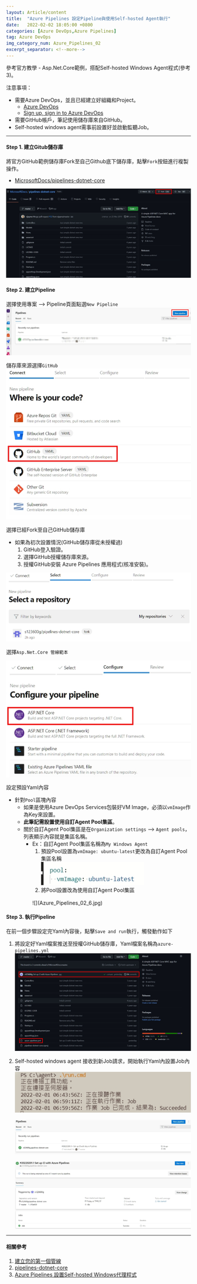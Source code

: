 ```yaml
---
layout: Article/content
title:  "Azure Pipelines 設定Pipeline與使用Self-hosted Agent執行"
date:   2022-02-02 18:05:00 +0800
categories: [Azure DevOps,Azure Pipelines]
tag: Azure DevOps
img_category_num: Azure_Pipelines_02
excerpt_separator: <!--more-->
---
```


<!--more-->

參考官方教學 - Asp.Net.Core範例，搭配Self-hosted Windows Agent程式(參考3)。

注意事項：
* 需要Azure DevOps，並且已經建立好組織和Project。
  * [Azure DevOps](https://azure.microsoft.com/en-us/services/devops/)
  * [Sign up, sign in to Azure DevOps](https://docs.microsoft.com/en-us/azure/devops/user-guide/sign-up-invite-teammates?view=azure-devops#sign-up-with-a-personal-microsoft-account)
* 需要GitHub帳戶，筆記使用儲存庫來自GitHub。
* Self-hosted windows agent需事前設置好並啟動監聽Job。

---

#### Step 1. 建立Gitub儲存庫

將官方GitHub範例儲存庫Fork至自己Github底下儲存庫，點擊`Fork`按鈕進行複製操作。
* [MicrosoftDocs/pipelines-dotnet-core](https://github.com/MicrosoftDocs/pipelines-dotnet-core)

![](Azure_Pipelines_02_0.jpg)

#### Step 2. 建立Pipeline

選擇使用專案 --> Pipeline頁面點選`New Pipeline` <br/>
![](Azure_Pipelines_02_1.jpg)

儲存庫來源選擇`GitHub` <br/>
![](Azure_Pipelines_02_2.jpg)

選擇已經Fork至自己GitHub儲存庫
* 如果為初次設置情況(GitHub儲存庫從未授權過)
  1. GitHub登入驗證。
  2. 選擇GitHub授權儲存庫來源。
  3. 授權GitHub安裝 Azure Pipelines 應用程式(核准安裝)。

![](Azure_Pipelines_02_3.jpg)

選擇`Asp.Net.Core 管線範本` <br/>

![](Azure_Pipelines_02_4.jpg)

設定預設Yaml內容
* 針對`Pool`區塊內容
  * 如果是使用Azure DevOps Services包裝好VM Image，必須以`vmImage`作為Key來設置。
  * **此筆記需設置使用自訂Agent Pool集區**。
  * 關於自訂Agent Pool集區是在`Organization settings` --> `Agent pools`，列表顯示內容就是集區名稱。
    * Ex：自訂Agent Pool集區名稱為`My Windows Agent` 
      1. 預設Pool設置為`vmImage: ubuntu-latest`更改為自訂Agent Pool集區名稱 <br/>
        ![](Azure_Pipelines_02_5.jpg)
      2. 將Pool設置改為使用自訂Agent Pool集區
        <br/>
        ![](Azure_Pipelines_02_6.jpg)
<script src="https://gist.github.com/s123600g/ea96c7b2aaa44fd805bd2c1347ad929e.js"></script>

#### Step 3. 執行Pipeline

在前一個步驟設定完Yaml內容後，點擊`Save and run`執行，觸發動作如下

1. 將設定好Yaml檔案推送至授權GitHub儲存庫，Yaml檔案名稱為`azure-pipelines.yml`  <br/>
![](Azure_Pipelines_02_7.jpg)


2. Self-hosted windows agent 接收到新Job請求，開始執行Yaml內設置Job內容 <br/>
![](Azure_Pipelines_02_8.jpg)   <br/><br/>
![](Azure_Pipelines_02_8-1.jpg)   <br/><br/>
![](Azure_Pipelines_02_8-2.jpg)   <br/>


---

#### 相關參考
1. [建立您的第一個管線](https://docs.microsoft.com/zh-tw/azure/devops/pipelines/create-first-pipeline?view=azure-devops&tabs=tfs-2018-2%2Cbrowser%2Cjava#create-your-first-pipeline-1)
2. [pipelines-dotnet-core](https://github.com/MicrosoftDocs/pipelines-dotnet-core)
3. [Azure Pipelines 設置Self-hosted Windows代理程式](https://s123600g.github.io/azure%20devops/azure%20pipelines/2022/02/01/Azure-Pipelines-%E8%A8%AD%E7%BD%AESelf-hosted-Windows%E4%BB%A3%E7%90%86%E7%A8%8B%E5%BC%8F.html)

